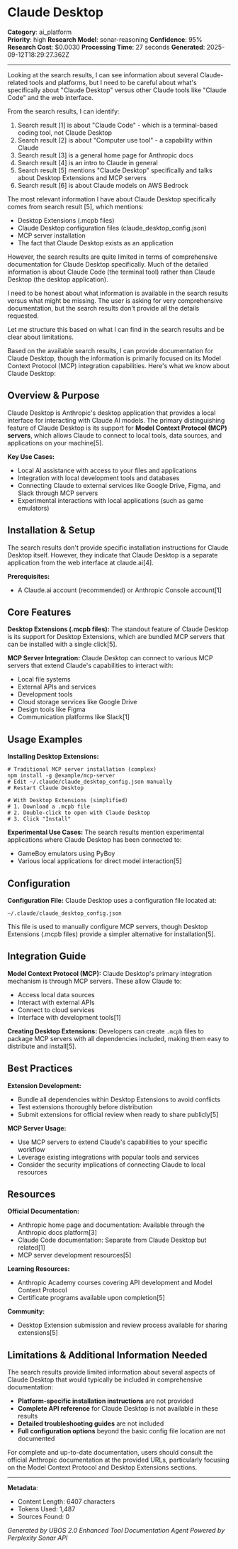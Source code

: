 # Claude Desktop

**Category**: ai_platform  
**Priority**: high
**Research Model**: sonar-reasoning
**Confidence**: 95%
**Research Cost**: $0.0030
**Processing Time**: 27 seconds
**Generated**: 2025-09-12T18:29:27.362Z

---

<think>
Looking at the search results, I can see information about several Claude-related tools and platforms, but I need to be careful about what's specifically about "Claude Desktop" versus other Claude tools like "Claude Code" and the web interface.

From the search results, I can identify:

1. Search result [1] is about "Claude Code" - which is a terminal-based coding tool, not Claude Desktop
2. Search result [2] is about "Computer use tool" - a capability within Claude
3. Search result [3] is a general home page for Anthropic docs
4. Search result [4] is an intro to Claude in general
5. Search result [5] mentions "Claude Desktop" specifically and talks about Desktop Extensions and MCP servers
6. Search result [6] is about Claude models on AWS Bedrock

The most relevant information I have about Claude Desktop specifically comes from search result [5], which mentions:
- Desktop Extensions (.mcpb files)
- Claude Desktop configuration files (claude_desktop_config.json)
- MCP server installation
- The fact that Claude Desktop exists as an application

However, the search results are quite limited in terms of comprehensive documentation for Claude Desktop specifically. Much of the detailed information is about Claude Code (the terminal tool) rather than Claude Desktop (the desktop application).

I need to be honest about what information is available in the search results versus what might be missing. The user is asking for very comprehensive documentation, but the search results don't provide all the details requested.

Let me structure this based on what I can find in the search results and be clear about limitations.
</think>

Based on the available search results, I can provide documentation for Claude Desktop, though the information is primarily focused on its Model Context Protocol (MCP) integration capabilities. Here's what we know about Claude Desktop:

## Overview & Purpose

Claude Desktop is Anthropic's desktop application that provides a local interface for interacting with Claude AI models. The primary distinguishing feature of Claude Desktop is its support for **Model Context Protocol (MCP) servers**, which allows Claude to connect to local tools, data sources, and applications on your machine[5].

**Key Use Cases:**
- Local AI assistance with access to your files and applications
- Integration with local development tools and databases
- Connecting Claude to external services like Google Drive, Figma, and Slack through MCP servers
- Experimental interactions with local applications (such as game emulators)

## Installation & Setup

The search results don't provide specific installation instructions for Claude Desktop itself. However, they indicate that Claude Desktop is a separate application from the web interface at claude.ai[4].

**Prerequisites:**
- A Claude.ai account (recommended) or Anthropic Console account[1]

## Core Features

**Desktop Extensions (.mcpb files):**
The standout feature of Claude Desktop is its support for Desktop Extensions, which are bundled MCP servers that can be installed with a single click[5].

**MCP Server Integration:**
Claude Desktop can connect to various MCP servers that extend Claude's capabilities to interact with:
- Local file systems
- External APIs and services  
- Development tools
- Cloud storage services like Google Drive
- Design tools like Figma
- Communication platforms like Slack[1]

## Usage Examples

**Installing Desktop Extensions:**
```
# Traditional MCP server installation (complex)
npm install -g @example/mcp-server
# Edit ~/.claude/claude_desktop_config.json manually
# Restart Claude Desktop

# With Desktop Extensions (simplified)
# 1. Download a .mcpb file
# 2. Double-click to open with Claude Desktop  
# 3. Click "Install"
```

**Experimental Use Cases:**
The search results mention experimental applications where Claude Desktop has been connected to:
- GameBoy emulators using PyBoy
- Various local applications for direct model interaction[5]

## Configuration

**Configuration File:**
Claude Desktop uses a configuration file located at:
```
~/.claude/claude_desktop_config.json
```

This file is used to manually configure MCP servers, though Desktop Extensions (.mcpb files) provide a simpler alternative for installation[5].

## Integration Guide

**Model Context Protocol (MCP):**
Claude Desktop's primary integration mechanism is through MCP servers. These allow Claude to:
- Access local data sources
- Interact with external APIs
- Connect to cloud services
- Interface with development tools[1]

**Creating Desktop Extensions:**
Developers can create `.mcpb` files to package MCP servers with all dependencies included, making them easy to distribute and install[5].

## Best Practices

**Extension Development:**
- Bundle all dependencies within Desktop Extensions to avoid conflicts
- Test extensions thoroughly before distribution  
- Submit extensions for official review when ready to share publicly[5]

**MCP Server Usage:**
- Use MCP servers to extend Claude's capabilities to your specific workflow
- Leverage existing integrations with popular tools and services
- Consider the security implications of connecting Claude to local resources

## Resources

**Official Documentation:**
- Anthropic home page and documentation: Available through the Anthropic docs platform[3]
- Claude Code documentation: Separate from Claude Desktop but related[1]
- MCP server development resources[5]

**Learning Resources:**
- Anthropic Academy courses covering API development and Model Context Protocol
- Certificate programs available upon completion[5]

**Community:**
- Desktop Extension submission and review process available for sharing extensions[5]

## Limitations & Additional Information Needed

The search results provide limited information about several aspects of Claude Desktop that would typically be included in comprehensive documentation:

- **Platform-specific installation instructions** are not provided
- **Complete API reference** for Claude Desktop is not available in these results
- **Detailed troubleshooting guides** are not included
- **Full configuration options** beyond the basic config file location are not documented

For complete and up-to-date documentation, users should consult the official Anthropic documentation at the provided URLs, particularly focusing on the Model Context Protocol and Desktop Extensions sections.

---

**Metadata**:
- Content Length: 6407 characters
- Tokens Used: 1,487
- Sources Found: 0

*Generated by UBOS 2.0 Enhanced Tool Documentation Agent*
*Powered by Perplexity Sonar API*
